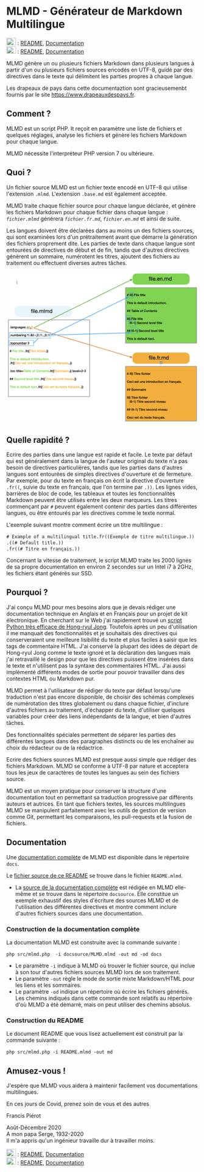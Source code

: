 # MLMD - Générateur de Markdown Multilingue<A id="a1"></A>

<img src="https://flagcdn.com/256x192/gb.png" width="25" height="19"> : [README](README.md), [Documentation](docs/MLMD.md)<br />
<img src="https://flagcdn.com/256x192/fr.png" width="25" height="19"> : [README](README.fr.md), [Documentation](docs/MLMD.fr.md)<br />

MLMD génère un ou plusieurs fichiers Markdown dans plusieurs langues à partir d'un ou
plusieurs fichiers sources encodés en UTF-8, guidé par des directives dans le texte qui 
délimitent les parties propres à chaque langue.

Les drapeaux de pays dans cette documentaztion sont gracieusemenbt fournis par le site https://www.drapeauxdespays.fr.

## Comment ?<A id="a2"></A>

MLMD est un script PHP. It reçoit en paramètre une liste de fichiers et quelques
réglages, analyse les fichiers et génère les fichiers Markdown pour chaque langue.

MLMD nécessite l'interpréteur PHP version 7 ou ultérieure.

## Quoi ?<A id="a3"></A>

Un fichier source MLMD est un fichier texte encodé en UTF-8 qui utilise l'extension `.mlmd`.
L'extension `.base.md` est également acceptée.

MLMD traite chaque fichier source pour chaque langue déclarée, et génère les fichiers
Markdown pour chaque fichier dans chaque langue : *`fichier.mlmd`* générera *`fichier.fr.md`*,
*`fichier.en.md`* et ainsi de suite.

Les langues doivent être déclarées dans au moins un des fichiers sources, qui sont examinées
lors d'un prétraitement avant que démarre la génération des fichiers proprement dite. Les parties de
texte dans chaque langue sont entourées de directives de début et de fin, tandis que d'autres
directives génèrent un sommaire, numérotent les titres, ajoutent des fichiers au traitement
ou effectuent diverses autres tâches.

![Génération des fichiers et directives](docs/Images/FileGeneration.png)

## Quelle rapidité ?<A id="a4"></A>

Ecrire des parties dans une langue est rapide et facile. Le texte par défaut qui est
généralement dans la langue de l'auteur original du texte n'a pas besoin de directives
particulières, tandis que les parties dans d'autres langues sont entourées de
simples directives d'ouverture et de fermeture. Par exemple, pour du texte en français on
écrit la directive d'ouverture `.fr((`, suivie du texte en français, que l'on termine par `.))`. Les
lignes vides, barrières de bloc de code, les tableaux et toutes les fonctionnalités Markdown
peuvent être utilisés entre les deux marqueurs. Les titres commençant par `#` peuvent également
contenir des parties dans différentes langues, ou être entourés par les directives comme le texte normal.

L'exemple suivant montre comment écrire un titre multilingue :

```code
# Example of a multilingual title.fr((Exemple de titre multilingue.))
.((# Default title.))
.fr((# Titre en français.))
```

Concernant la vitesse de traitement, le script MLMD traite les 2000 lignes de sa propre
documentation en environ 2 secondes sur un Intel i7 à 2GHz, les fichiers étant générés sur SSD.

## Pourquoi ?<A id="a5"></A>

J'ai conçu MLMD pour mes besoins alors que je devais rédiger une documentation technique
en Anglais et en Français pour un projet de kit électronique. En cherchant sur le Web j'ai rapidement
trouvé un [script Python très efficace de Hong-ryul Jong](https://github.com/ryul1206/multilingual-markdown).
Toutefois après un peu d'utilisation il me manquait des fonctionnalités et je souhaitais des directives
qui conserveraient une meilleure lisibilité du texte et plus faciles à saisir que les tags de
commentaire HTML. J'ai conservé la plupart des idées de départ de Hong-ryul Jong comme le texte
ignoré et la déclaration des langues mais j'ai retravaillé le design pour que les directives
puissent être insérées dans le texte et n'utilisent pas la syntaxe des commentaires HTML. J'ai aussi
implémenté différents modes de sortie pour pouvoir travailler dans des contextes HTML ou Markdown pur.

MLMD permet à l'utilisateur de rédiger du texte par défaut lorsqu'une traduction n'est
pas encore disponible, de choisir des schémas complexes de numérotation des titres globalement
ou dans chaque fichier, d'inclure d'autres fichiers au traitement, d'échapper du texte, 
d'utiliser quelques variables pour créer des liens indépendants de la langue, et bien d'autres 
tâches.

Des fonctionnalités spéciales permettent de séparer les parties des différentes langues
dans des paragraphes distincts ou de les enchaîner au choix du rédacteur ou de la rédactrice.

Ecrire des fichiers sources MLMD est presque aussi simple que rédiger des fichiers Markdown.
MLMD se conforme à UTF-8 par nature et acceptera tous les jeux de caractères de toutes les
langues au sein des fichiers source.

MLMD est un moyen pratique pour conserver la structure d'une documentation tout en
permettant sa traduction progressive par différents auteurs et autrices. En tant que fichiers textes,
les sources multilingues MLMD se manipulent parfaitement avec les outils de gestion de version
comme Git, permettant les comparaisons, les pull-requests et la fusion de fichiers.

## Documentation<A id="a6"></A>

Une [documentation complète](docs/MLMD.fr.md) de MLMD est disponible dans le répertoire `docs`.

Le [fichier source de ce README](README.mlmd) se trouve dans le fichier `README.mlmd`.

- La [source de la documentation complète](docsource/MLMD.mlmd) est rédigée en MLMD elle-même
et se trouve dans le répertoire `docsource`. Elle constitue un exemple exhaustif des styles d'écriture
des sources MLMD et de l'utilisation des différentes directives et montre comment inclure
d'autres fichiers sources dans une documentation.

### Construction de la documentation complète<A id="a7"></A>

La documentation MLMD est construite avec la commande suivante :

```code
php src/mlmd.php  -i docsource/MLMD.mlmd -out md -od docs
```

- Le paramètre `-i` indique à MLMD où trouver le fichier source, qui inclue à son tour d'autres fichiers sources
MLMD lors de son traitement.
- Le paramètre `-out` règle le mode de sortie mixte Markdown/HTML pour les liens et les sommaires.
- Le paramètre `-od` indique un répertoire où écrire les fichiers générés. Les chemins indiqués dans cette commande
sont relatifs au répertoire d'où MLMD a été démarré, mais on peut utiliser des chemins absolus.

### Construction du README<A id="a8"></A>

Le document README que vous lisez actuellement est construit par la commande suivante :

```code
php src/mlmd.php -i README.mlmd -out md
```

## Amusez-vous !<A id="a9"></A>

J'espère que MLMD vous aidera à maintenir facilement vos documentations multilingues.

En ces jours de Covid, prenez soin de vous et des autres

Francis Piérot

Août-Décembre 2020<br />
A mon papa Serge, 1932-2020<br />
Il m'a appris qu'un ingénieur travaille dur à travailler moins.

<img src="https://flagcdn.com/256x192/gb.png" width="25" height="19"> : [README](README.md), [Documentation](docs/MLMD.md)<br />
<img src="https://flagcdn.com/256x192/fr.png" width="25" height="19"> : [README](README.fr.md), [Documentation](docs/MLMD.fr.md)<br />
